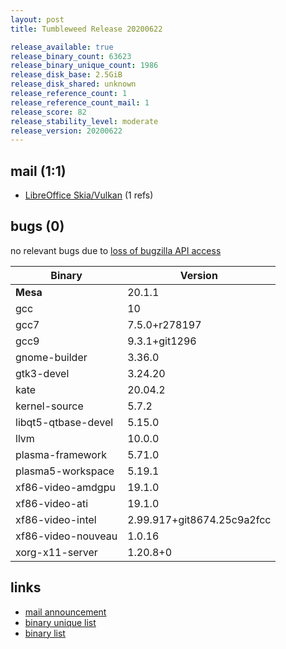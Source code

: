 ```yaml
---
layout: post
title: Tumbleweed Release 20200622

release_available: true
release_binary_count: 63623
release_binary_unique_count: 1986
release_disk_base: 2.5GiB
release_disk_shared: unknown
release_reference_count: 1
release_reference_count_mail: 1
release_score: 82
release_stability_level: moderate
release_version: 20200622
---
```


## mail (1:1)

- [LibreOffice Skia/Vulkan](https://lists.opensuse.org/opensuse-factory/2020-06/msg00279.html) (1 refs)

## bugs (0)

<!--more-->

no relevant bugs due to [loss of bugzilla API access](https://bugzilla.opensuse.org/show_bug.cgi?id=1157722)

Binary | Version
--- | ---
**Mesa** | 20.1.1
gcc | 10
gcc7 | 7.5.0+r278197
gcc9 | 9.3.1+git1296
gnome-builder | 3.36.0
gtk3-devel | 3.24.20
kate | 20.04.2
kernel-source | 5.7.2
libqt5-qtbase-devel | 5.15.0
llvm | 10.0.0
plasma-framework | 5.71.0
plasma5-workspace | 5.19.1
xf86-video-amdgpu | 19.1.0
xf86-video-ati | 19.1.0
xf86-video-intel | 2.99.917+git8674.25c9a2fcc
xf86-video-nouveau | 1.0.16
xorg-x11-server | 1.20.8+0

## links

- [mail announcement](https://lists.opensuse.org/opensuse-factory/2020-06/msg00277.html)
- [binary unique list](http://download.opensuse.org/history/20200622/rpm.unique.list)
- [binary list](http://download.opensuse.org/history/20200622/rpm.list)
